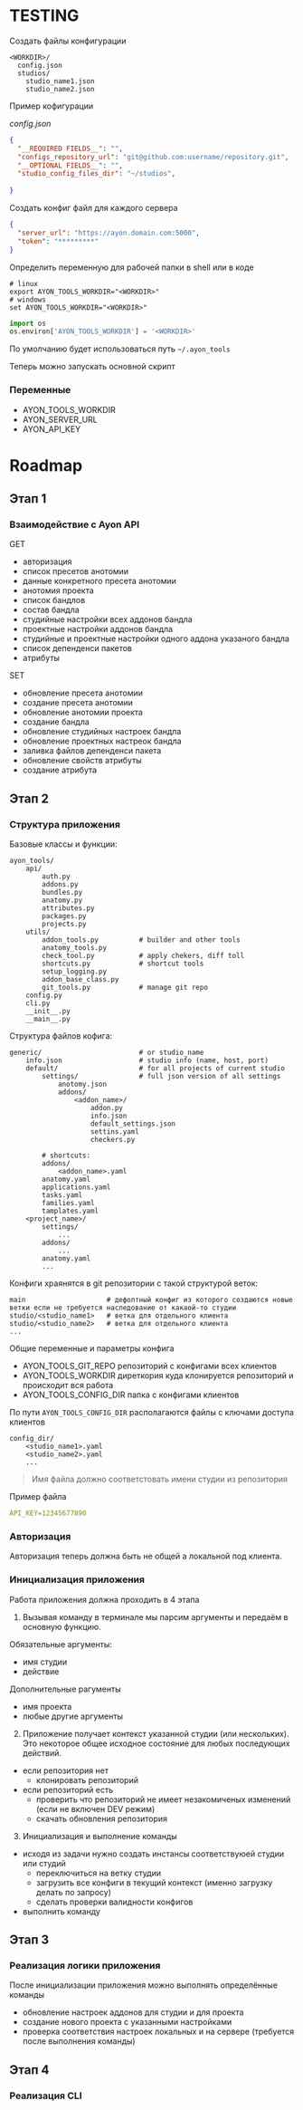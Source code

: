 # TESTING


Создать файлы конфигурации

```
<WORKDIR>/
  config.json
  studios/
    studio_name1.json
    studio_name2.json
```

Пример кофигурации

_config.json_
```json
{
  "__REQUIRED FIELDS__": "",
  "configs_repository_url": "git@github.com:username/repository.git",
  "__OPTIONAL FIELDS__": "",
  "studio_config_files_dir": "~/studios",
  
}
```

Создать конфиг файл для каждого сервера

```json
{
  "server_url": "https://ayon.domain.com:5000",
  "token": "*********"
}
```
Определить переменную для рабочей папки в shell или в коде

```shell
# linux
export AYON_TOOLS_WORKDIR="<WORKDIR>"
# windows
set AYON_TOOLS_WORKDIR="<WORKDIR>"
```

```python
import os
os.environ['AYON_TOOLS_WORKDIR'] = '<WORKDIR>'
```
По умолчанию будет использоваться путь `~/.ayon_tools`

Теперь можно запускать основной скрипт


### Переменные
- AYON_TOOLS_WORKDIR
- AYON_SERVER_URL
- AYON_API_KEY


# Roadmap

## Этап 1

### Взаимодействие с Ayon API

GET
- авторизация
- список пресетов анотомии
- данные конкретного пресета анотомии
- анотомия проекта
- список бандлов
- состав бандла
- студийные настройки всех аддонов бандла 
- проектные настройки аддонов бандла 
- студийные и проектные настройки одного аддона указаного бандла
- список депенденси пакетов
- атрибуты

SET
- обновление пресета анотомии
- создание пресета анотомии
- обновление анотомии проекта
- создание бандла
- обновление студийных настроек бандла
- обновление проектных настреок бандла
- заливка файлов депенденси пакета
- обновление свойств атрибуты
- создание атрибута

## Этап 2

### Структура приложения

Базовые классы и функции:

```
ayon_tools/
    api/
        auth.py
        addons.py
        bundles.py
        anatomy.py
        attributes.py
        packages.py
        projects.py
    utils/
        addon_tools.py          # builder and other tools
        anatomy_tools.py    
        check_tool.py           # apply chekers, diff toll
        shortcuts.py            # shortcut tools
        setup_logging.py
        addon_base_class.py
        git_tools.py            # manage git repo
    config.py
    cli.py
    __init__.py
    __main__.py
```

Структура файлов кофига:

```
generic/                        # or studio_name
    info.json                   # studio info (name, host, port)
    default/                    # for all projects of current studio
        settings/               # full json version of all settings
            anotomy.json
            addons/
                <addon_name>/
                    addon.py
                    info.json
                    default_settings.json
                    settins.yaml
                    checkers.py
    
        # shortcuts:
        addons/
            <addon_name>.yaml
        anatomy.yaml
        applications.yaml
        tasks.yaml
        families.yaml
        tamplates.yaml
    <project_name>/
        settings/
            ...
        addons/
            ...
        anatomy.yaml
        ...
```

Конфиги храянятся в git репозитории с такой структурой веток:

```
main                    # дефолтный конфиг из которого создаются новые ветки если не требуется наследование от какаой-то студии
studio/<studio_name1>   # ветка для отдельного клиента
studio/<studio_name2>   # ветка для отдельного клиента
...
```

Общие переменные и параметры конфига

- AYON_TOOLS_GIT_REPO       репозиторий с конфигами всех клиентов
- AYON_TOOLS_WORKDIR        диреткория куда клонируется репозиторий и происходит вся работа
- AYON_TOOLS_CONFIG_DIR     папка с конфигами клиентов   


По пути `AYON_TOOLS_CONFIG_DIR` располагаются файлы с ключами доступа клиентов

```
config_dir/
    <studio_name1>.yaml
    <studio_name2>.yaml
    ...
```

> Имя файла должно соответстовать имени студии из репозитория

Пример файла

```yaml
API_KEY=12345677890
```

### Авторизация

Авторизация теперь должна быть не общей а локальной под клиента.


### Инициализация приложения

Работа приложения должна проходить в 4 этапа

1. Вызывая команду в терминале мы парсим аргументы и передаём в основную функцию.

Обязательные аргументы:

- имя студии
- действие

Дополнительные рагументы

- имя проекта
- любые другие аргументы

2. Приложение получает контекст указанной студии (или нескольких). Это некоторое общее исходное состояние для любых
последующих действий.

- если репозитория нет
  - клонировать репозиторий
- если репозиторий есть
   - проверить что репозиторий не имеет незакомиченых изменений (если не включен DEV режим)
   - скачать обновления репозитория

3. Инициализация и выполнение команды

- исходя из задачи нужно создать инстансы соответствуюей студии или студий
  - переключиться на ветку студии 
  - загрузить все конфиги в текущий контекст (именно загрузку делать по запросу)
  - сделать проверки валидности конфигов
- выполнить команду


## Этап 3

### Реализация логики приложения

После инициализации приложения можно выполнять определённые команды

- обновление настроек аддонов для студии и для проекта
- создание нового проекта с указанными настройками
- проверка соответствия настроек локальных и на сервере (требуется после выполнения команды)

## Этап 4

### Реализация CLI